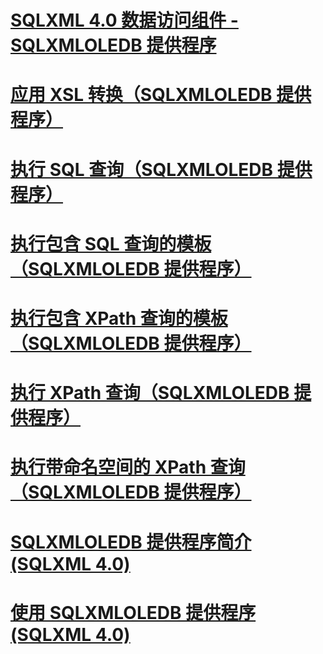 # [SQLXML 4.0 数据访问组件 - SQLXMLOLEDB 提供程序](sqlxml-4-0-data-access-components-sqlxmloledb-provider.md)

# [应用 XSL 转换（SQLXMLOLEDB 提供程序）](applying-an-xsl-transformation-sqlxmloledb-provider.md)
# [执行 SQL 查询（SQLXMLOLEDB 提供程序）](executing-sql-queries-sqlxmloledb-provider.md)
# [执行包含 SQL 查询的模板（SQLXMLOLEDB 提供程序）](executing-templates-that-contain-sql-queries-sqlxmloledb-provider.md)
# [执行包含 XPath 查询的模板（SQLXMLOLEDB 提供程序）](executing-templates-that-contain-xpath-queries-sqlxmloledb-provider.md)
# [执行 XPath 查询（SQLXMLOLEDB 提供程序）](executing-xpath-queries-sqlxmloledb-provider.md)
# [执行带命名空间的 XPath 查询（SQLXMLOLEDB 提供程序）](executing-xpath-queries-with-namespaces-sqlxmloledb-provider.md)
# [SQLXMLOLEDB 提供程序简介 (SQLXML 4.0)](introduction-to-the-sqlxmloledb-provider-sqlxml-4-0.md)
# [使用 SQLXMLOLEDB 提供程序 (SQLXML 4.0)](using-the-sqlxmloledb-provider-sqlxml-4-0.md)
